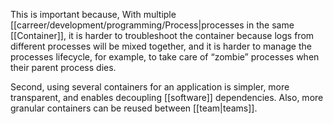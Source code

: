 This is important because, With multiple [[carreer/development/programming/Process|processes in the same [[Container]], it is harder to troubleshoot the container because logs from different processes will be mixed together, and it is harder to manage the processes lifecycle, for example, to take care of “zombie” processes when their parent process dies.

Second, using several containers for an application is simpler, more transparent, and enables decoupling [[software]] dependencies. Also, more granular containers can be reused between [[team|teams]].
